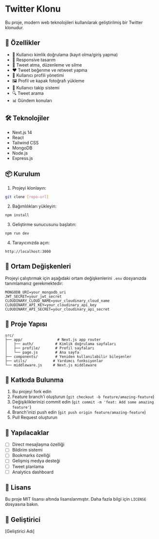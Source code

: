 # Twitter Klonu

Bu proje, modern web teknolojileri kullanılarak geliştirilmiş bir Twitter klonudur.

## 🚀 Özellikler

- 🔐 Kullanıcı kimlik doğrulama (kayıt olma/giriş yapma)
- 📱 Responsive tasarım
- 💭 Tweet atma, düzenleme ve silme
- ❤️ Tweet beğenme ve retweet yapma
- 👥 Kullanıcı profili yönetimi
- 🖼️ Profil ve kapak fotoğrafı yükleme
- 👥 Kullanıcı takip sistemi
- 🔍 Tweet arama
- 📊 Gündem konuları

## 🛠️ Teknolojiler

- Next.js 14
- React
- Tailwind CSS
- MongoDB
- Node.js
- Express.js

## 📦 Kurulum

1. Projeyi klonlayın:
```bash
git clone [repo-url]
```

2. Bağımlılıkları yükleyin:
```bash
npm install
```

3. Geliştirme sunucusunu başlatın:
```bash
npm run dev
```

4. Tarayıcınızda açın:
```
http://localhost:3000
```

## 🔧 Ortam Değişkenleri

Projeyi çalıştırmak için aşağıdaki ortam değişkenlerini `.env` dosyanızda tanımlamanız gerekmektedir:

```env
MONGODB_URI=your_mongodb_uri
JWT_SECRET=your_jwt_secret
CLOUDINARY_CLOUD_NAME=your_cloudinary_cloud_name
CLOUDINARY_API_KEY=your_cloudinary_api_key
CLOUDINARY_API_SECRET=your_cloudinary_api_secret
```

## 📁 Proje Yapısı

```
src/
├── app/                # Next.js app router
│   ├── auth/          # Kimlik doğrulama sayfaları
│   ├── profile/       # Profil sayfaları
│   └── page.js        # Ana sayfa
├── components/        # Yeniden kullanılabilir bileşenler
├── utils/            # Yardımcı fonksiyonlar
└── middleware.js     # Next.js middleware
```

## 🤝 Katkıda Bulunma

1. Bu projeyi fork edin
2. Feature branch'i oluşturun (`git checkout -b feature/amazing-feature`)
3. Değişikliklerinizi commit edin (`git commit -m 'feat: Add some amazing feature'`)
4. Branch'inizi push edin (`git push origin feature/amazing-feature`)
5. Pull Request oluşturun

## 📝 Yapılacaklar

- [ ] Direct mesajlaşma özelliği
- [ ] Bildirim sistemi
- [ ] Bookmarks özelliği
- [ ] Gelişmiş medya desteği
- [ ] Tweet planlama
- [ ] Analytics dashboard

## 📄 Lisans

Bu proje MIT lisansı altında lisanslanmıştır. Daha fazla bilgi için `LICENSE` dosyasına bakın.

## 👥 Geliştirici

[Geliştirici Adı]
